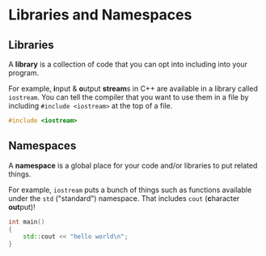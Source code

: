 # Libraries and Namespaces

## Libraries

A **library** is a collection of code that you can opt into including into your program.

For example, **i**nput & **o**utput **stream**s in C++ are available in a library called `iostream`.
You can tell the compiler that you want to use them in a file by including `#include <iostream>` at the top of a file.

```cpp
#include <iostream>
```

## Namespaces

A **namespace** is a global place for your code and/or libraries to put related things.

For example, `iostream` puts a bunch of things such as functions available under the `std` ("standard") namespace.
That includes `cout` (**c**haracter **out**put)!

```cpp
int main()
{
    std::cout << "hello world\n";
}
```
